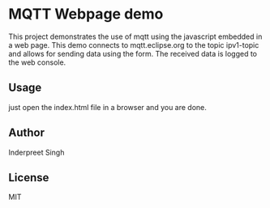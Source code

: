 # MQTT Webpage demo

This project demonstrates the use of mqtt using the javascript embedded in a web page. This demo connects to mqtt.eclipse.org to the topic ipv1-topic and allows for sending data using the form. The received data is logged to the web console.

## Usage

just open the index.html file in a browser and you are done.

## Author

Inderpreet Singh

## License

MIT
